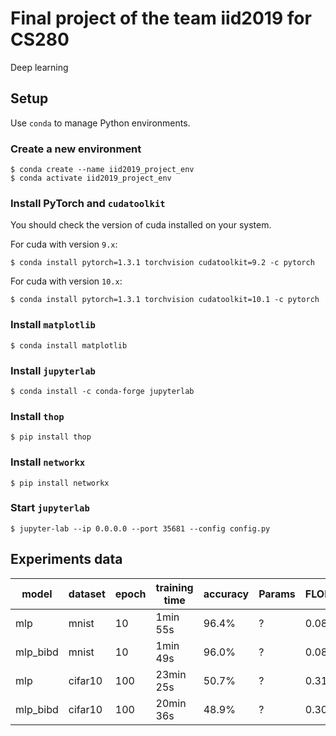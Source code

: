 # Final project of the team iid2019 for CS280

Deep learning

## Setup

Use `conda` to manage Python environments.

### Create a new environment

```shell
$ conda create --name iid2019_project_env
$ conda activate iid2019_project_env
```

### Install PyTorch and `cudatoolkit`

You should check the version of cuda installed on your system.

For cuda with version `9.x`:

```shell
$ conda install pytorch=1.3.1 torchvision cudatoolkit=9.2 -c pytorch
```

For cuda with version `10.x`:

```shell
$ conda install pytorch=1.3.1 torchvision cudatoolkit=10.1 -c pytorch
```

### Install `matplotlib`

```shell
$ conda install matplotlib
```

### Install `jupyterlab`

```shell
$ conda install -c conda-forge jupyterlab
```

### Install `thop`

```shell
$ pip install thop
```

### Install `networkx`

```shell
$ pip install networkx
```

### Start `jupyterlab`

```shell
$ jupyter-lab --ip 0.0.0.0 --port 35681 --config config.py
```

## Experiments data

| model | dataset | epoch | training time | accuracy | Params | FLOPs |
|---|---|---|---|---|---|---|
| mlp | mnist | 10 | 1min 55s | 96.4% | ? | 0.08M |
| mlp_bibd | mnist | 10 | 1min 49s | 96.0% | ? | 0.08M |
| mlp | cifar10 | 100 | 23min 25s | 50.7% | ? | 0.31M |
| mlp_bibd | cifar10 | 100 | 20min 36s | 48.9% | ? | 0.30M |
